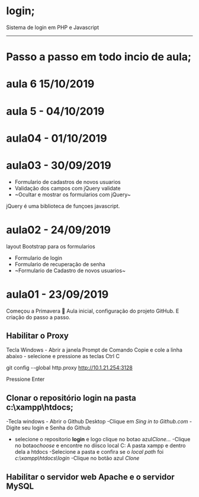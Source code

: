 # login;
Sistema de login em PHP e Javascript

---
# Passo a passo em todo incio de aula;
# aula 6 15/10/2019
# aula 5 - 04/10/2019
# aula04 - 01/10/2019

# aula03 - 30/09/2019
- Formulario de cadastros de novos usuarios
- Validação dos campos com jQuery validate
- ~Ocultar e mostrar os formularios com jQuery~

jQuery é uma biblioteca de funçoes javascript.

# aula02 - 24/09/2019
layout Bootstrap para os formularios
- Formulario de login
- Formulario de recuperação de senha
- ~Formulario de Cadastro de novos usuarios~

# aula01 - 23/09/2019
Começou a Primavera :sunflower: 
Aula inicial, configuração do projeto GitHub.
E criação do passo a passo.

## Habilitar o Proxy
Tecla Windows - Abrir a janela Prompt de Comando
Copie e cole a linha abaixo - selecione e pressione as teclas Ctrl C

git config --global http.proxy http://10.1.21.254:3128

  Pressione Enter


  ## Clonar o repositório **login** na pasta **c:\xampp\htdocs**;
  -Tecla windows - Abrir o Github Desktop
  -Clique em *Sing in to Github.com*
  -Digite seu login e Senha do Github
  - selecione o repositorio **login** e logo clique no botao azul*Clone...*
  -Clique no botao*choose* e encontre no diisco local C: A pasta xampp e dentro dela a htdocs
  -Selecione a pasta e confira se o *local path* foi *c:\xampp\htdocs\login*
  -Clique no botão azul *Clone*
  
  ## Habilitar o servidor web **Apache** e o servidor **MySQL**
